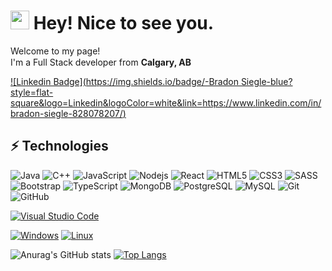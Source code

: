 <h1><img src="https://emojis.slackmojis.com/emojis/images/1531849430/4246/blob-sunglasses.gif?1531849430" width="30"/> Hey! Nice to see you.</h1>
<p>Welcome to my page! </br> I'm a Full Stack developer from <b>Calgary, AB</b> <img src="https://raw.githubusercontent.com/stevenrskelton/flag-icon/master/png/16/country-4x3/ca.png" width="15"/>

[![Linkedin Badge](https://img.shields.io/badge/-Bradon Siegle-blue?style=flat-square&logo=Linkedin&logoColor=white&link=https://www.linkedin.com/in/bradon-siegle-828078207/)](https://www.linkedin.com/in/bradon-siegle-828078207/)

<!--
**bradonsiegle/bradonsiegle** is a ✨ _special_ ✨ repository because its `README.md` (this file) appears on your GitHub profile.

Here are some ideas to get you started:

- 🔭 I’m currently working on ...
- 🌱 I’m currently learning ...
- 👯 I’m looking to collaborate on ...
- 🤔 I’m looking for help with ...
- 💬 Ask me about ...
- 📫 How to reach me: ...
- 😄 Pronouns: ...
- ⚡ Fun fact: ...
-->
## ⚡ Technologies
![Java](https://img.shields.io/badge/-java-E34A86?style=flat-square&logo=java)
![C++](https://img.shields.io/badge/-C++-00599C?style=flat-square&logo=c)
![JavaScript](https://img.shields.io/badge/-JavaScript-black?style=flat-square&logo=javascript)
![Nodejs](https://img.shields.io/badge/-Nodejs-black?style=flat-square&logo=Node.js)
![React](https://img.shields.io/badge/-React-black?style=flat-square&logo=react)
![HTML5](https://img.shields.io/badge/-HTML5-E34F26?style=flat-square&logo=html5&logoColor=white)
![CSS3](https://img.shields.io/badge/-CSS3-1572B6?style=flat-square&logo=css3)
![SASS](https://img.shields.io/badge/-Sass-black?style=flat-square&logo=sass)
![Bootstrap](https://img.shields.io/badge/-Bootstrap-563D7C?style=flat-square&logo=bootstrap)
![TypeScript](https://img.shields.io/badge/-TypeScript-007ACC?style=flat-square&logo=typescript)
![MongoDB](https://img.shields.io/badge/-MongoDB-black?style=flat-square&logo=mongodb)
![PostgreSQL](https://img.shields.io/badge/-PostgreSQL-336791?style=flat-square&logo=postgresql)
![MySQL](https://img.shields.io/badge/-MySQL-black?style=flat-square&logo=mysql)
![Git](https://img.shields.io/badge/-Git-black?style=flat-square&logo=git)
![GitHub](https://img.shields.io/badge/-GitHub-181717?style=flat-square&logo=github)


[![Visual Studio Code](https://img.shields.io/badge/--007ACC?logo=visual%20studio%20code&logoColor=ffffff)](https://code.visualstudio.com/)

[![Windows](https://svgshare.com/i/ZhY.svg)](https://svgshare.com/i/ZhY.svg)
[![Linux](https://svgshare.com/i/Zhy.svg)](https://svgshare.com/i/Zhy.svg)


![Anurag's GitHub stats](https://github-readme-stats.vercel.app/api?username=bradonsiegle&show_icons=true&theme=radical)
[![Top Langs](https://github-readme-stats.vercel.app/api/top-langs/?username=bradonsiegle&langs_count=8&theme=radical)](https://github.com/anuraghazra/github-readme-stats)


